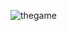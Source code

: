 ![thegame](https://github.com/epicinsomniac/dock/assets/135930881/959841f7-32ab-485a-96cd-a320eb1894c3)
